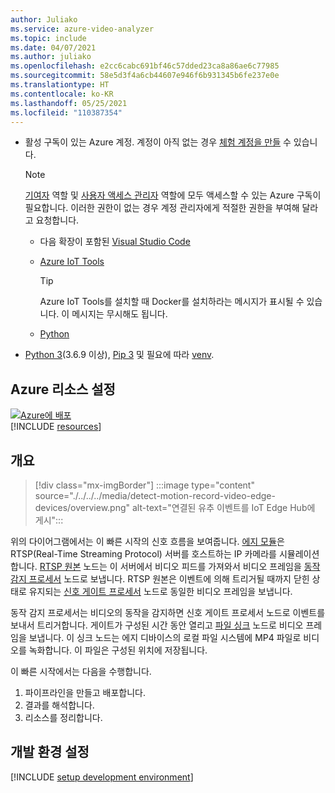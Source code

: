 ```yaml
---
author: Juliako
ms.service: azure-video-analyzer
ms.topic: include
ms.date: 04/07/2021
ms.author: juliako
ms.openlocfilehash: e2cc6cabc691bf46c57dded23ca8a86ae6c77985
ms.sourcegitcommit: 58e5d3f4a6cb44607e946f6b931345b6fe237e0e
ms.translationtype: HT
ms.contentlocale: ko-KR
ms.lasthandoff: 05/25/2021
ms.locfileid: "110387354"
---
```

* 활성 구독이 있는 Azure 계정. 계정이 아직 없는 경우 [체험 계정을 만들](https://azure.microsoft.com/free/?WT.mc_id=A261C142F) 수 있습니다.

    > [!NOTE]
    > [기여자](../../../../../role-based-access-control/built-in-roles.md#contributor) 역할 및 [사용자 액세스 관리자](../../../../../role-based-access-control/built-in-roles.md#user-access-administrator) 역할에 모두 액세스할 수 있는 Azure 구독이 필요합니다. 이러한 권한이 없는 경우 계정 관리자에게 적절한 권한을 부여해 달라고 요청합니다.
    * 다음 확장이 포함된 [Visual Studio Code](https://code.visualstudio.com/)
    * [Azure IoT Tools](https://marketplace.visualstudio.com/items?itemName=vsciot-vscode.azure-iot-tools)

        > [!TIP]
        > Azure IoT Tools를 설치할 때 Docker를 설치하라는 메시지가 표시될 수 있습니다. 이 메시지는 무시해도 됩니다.
    * [Python](https://marketplace.visualstudio.com/items?itemName=ms-python.python)
* [Python 3](https://www.python.org/downloads/)(3.6.9 이상), [Pip 3](https://pip.pypa.io/en/stable/installing/) 및 필요에 따라 [venv](https://docs.python.org/3/library/venv.html).        
   
## <a name="set-up-azure-resources"></a>Azure 리소스 설정

[![Azure에 배포](https://aka.ms/deploytoazurebutton)](https://aka.ms/ava-click-to-deploy)  
[!INCLUDE [resources](../../../includes/common-includes/azure-resources.md)]

## <a name="overview"></a>개요

> [!div class="mx-imgBorder"]
> :::image type="content" source="./../../../media/detect-motion-record-video-edge-devices/overview.png" alt-text="연결된 유추 이벤트를 IoT Edge Hub에 게시":::

위의 다이어그램에서는 이 빠른 시작의 신호 흐름을 보여줍니다. [에지 모듈](https://github.com/Azure/video-analyzer/tree/main/edge-modules/sources/rtspsim-live555)은 RTSP(Real-Time Streaming Protocol) 서버를 호스트하는 IP 카메라를 시뮬레이션합니다. [RTSP 원본](./../../../pipeline.md#rtsp-source) 노드는 이 서버에서 비디오 피드를 가져와서 비디오 프레임을 [동작 감지 프로세서](./../../../pipeline.md#motion-detection-processor) 노드로 보냅니다. RTSP 원본은 이벤트에 의해 트리거될 때까지 닫힌 상태로 유지되는 [신호 게이트 프로세서](./../../../pipeline.md#signal-gate-processor) 노드로 동일한 비디오 프레임을 보냅니다.

동작 감지 프로세서는 비디오의 동작을 감지하면 신호 게이트 프로세서 노드로 이벤트를 보내서 트리거합니다. 게이트가 구성된 시간 동안 열리고 [파일 싱크](./../../../pipeline.md#file-sink) 노드로 비디오 프레임을 보냅니다. 이 싱크 노드는 에지 디바이스의 로컬 파일 시스템에 MP4 파일로 비디오를 녹화합니다. 이 파일은 구성된 위치에 저장됩니다.

이 빠른 시작에서는 다음을 수행합니다.

1. 파이프라인을 만들고 배포합니다.
1. 결과를 해석합니다.
1. 리소스를 정리합니다.
## <a name="set-up-your-development-environment"></a>개발 환경 설정
[!INCLUDE [setup development environment](./../../../includes/set-up-dev-environment/python/python-set-up-dev-env.md)]
